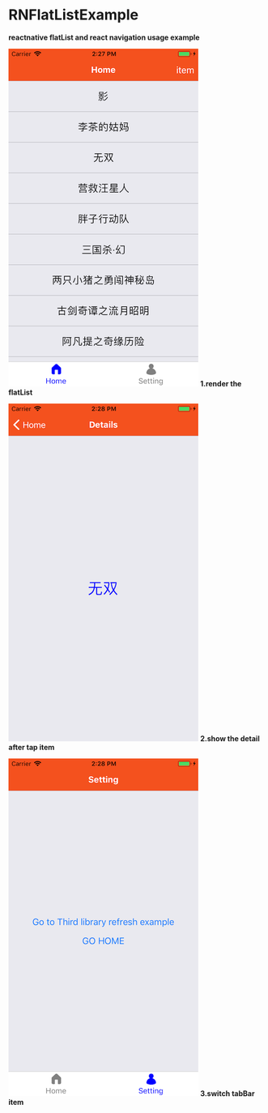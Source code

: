 # RNFlatListExample

**reactnative flatList and react navigation usage example**


![list](https://github.com/leroyli/RNFlatListExample/blob/master/screenshot/list.png)  **1.render the flatList**  


![detail](https://github.com/leroyli/RNFlatListExample/blob/master/screenshot/detail.png)  **2.show the detail after tap item**  


![setting](https://github.com/leroyli/RNFlatListExample/blob/master/screenshot/setting.png)  **3.switch tabBar item**  
